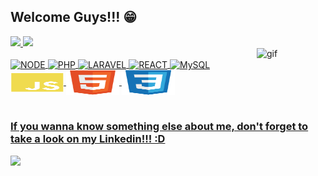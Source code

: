 ## Welcome Guys!!! 😁

 <div>
  <a href="https://github.com/TiagoMiranda009">
  <img height="176em" src="https://github-readme-stats.vercel.app/api?username=TiagoMiranda009&show_icons=true&theme=tokyonight&include_all_commits=true&count_private=true"/>
  <img height="180em" src="https://github-readme-stats.vercel.app/api/top-langs/?username=TiagoMiranda009&layout=compact&langs_count=7&theme=dracula"/>
  </br>
  <img align="right" alt="gif"  width="100" style="margin:0px 10px 30px 0px" src="https://cdn.discordapp.com/attachments/876130187526438964/876130444930854982/Webp.net-gifmaker.gif">
</div>


<div style="display: inline_block"><br>
  <img align="center" alt="NODE" height="40" width="85" src="https://img.shields.io/badge/Node.js-43853D?style=for-the-badge&logo=node.js&logoColor=white">
  <img align="center" alt="PHP" height="40" width="85" src="https://img.shields.io/badge/PHP-777BB4?style=for-the-badge&logo=php&logoColor=white">
  <img align="center" alt="LARAVEL" height="40" width="85" src="https://img.shields.io/badge/Laravel-FF2D20?style=for-the-badge&logo=laravel&logoColor=white">
  <img align="center" alt="REACT" height="40" width="85" src="https://img.shields.io/badge/React-20232A?style=for-the-badge&logo=react&logoColor=61DAFB">
  <img align="center" alt="MySQL" height="40" width="85" src="https://img.shields.io/badge/MySQL-00000F?style=for-the-badge&logo=mysql&logoColor=white">
  <img align="center" alt="JAVASCRIPT" height="30" width="85" src="https://raw.githubusercontent.com/devicons/devicon/master/icons/javascript/javascript-plain.svg">
  <img align="center" alt="HTML" height="40" width="85" src="https://raw.githubusercontent.com/devicons/devicon/master/icons/html5/html5-original.svg">
  <img align="center" alt="CSS" height="40" width="85" src="https://raw.githubusercontent.com/devicons/devicon/master/icons/css3/css3-original.svg">
</div>
 
 <br>
 
  ### If you wanna know something else about me, don't forget to take a look on my Linkedin!!! :D
 
<div> 


  <a href="https://www.linkedin.com/in/tiago-miranda-858b381a3/" target="_blank"><img src="https://img.shields.io/badge/-LinkedIn-%230077B5?style=for-the-badge&logo=linkedin&logoColor=white" target="_blank"></a> 
 
 

</div>
